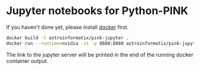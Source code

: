 # Jupyter notebooks for Python-PINK

If you haven't done yet, please install [docker](https://docs.docker.com/install/) first.

```bash
docker build -t astroinformatix/pink-jupyter .
docker run --runtime=nvidia -it -p 8888:8888 astroinformatix/pink-jupyter
```

The link to the jupyter server will be printed in the end of the running docker container output.  
